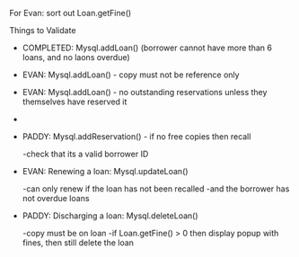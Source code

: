 For Evan: sort out Loan.getFine()

Things to Validate

- COMPLETED: Mysql.addLoan() (borrower cannot have more than 6 loans, and no laons overdue)

- EVAN: Mysql.addLoan() - copy must not be reference only
- EVAN: Mysql.addLoan() - no outstanding reservations unless they themselves have reserved it
-

- PADDY: Mysql.addReservation() - if no free copies then recall
 
	-check that its a valid borrower ID

- EVAN: Renewing a loan: Mysql.updateLoan()

	-can only renew if the loan has not been recalled
	-and the borrower has not overdue loans

- PADDY: Discharging a loan: Mysql.deleteLoan()

	-copy must be on loan
	-if Loan.getFine() > 0 then display popup with fines, then still delete the loan
